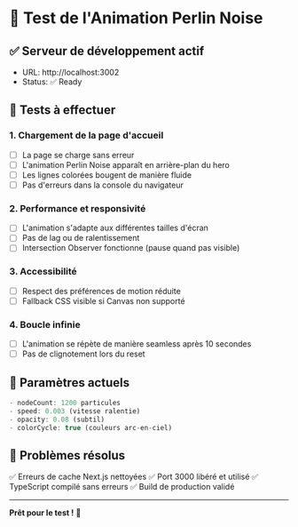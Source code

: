 # 🎨 Test de l'Animation Perlin Noise

## ✅ **Serveur de développement actif**
- URL: http://localhost:3002
- Status: ✅ Ready

## 🧪 **Tests à effectuer**

### 1. **Chargement de la page d'accueil**
- [ ] La page se charge sans erreur
- [ ] L'animation Perlin Noise apparaît en arrière-plan du hero
- [ ] Les lignes colorées bougent de manière fluide
- [ ] Pas d'erreurs dans la console du navigateur

### 2. **Performance et responsivité**
- [ ] L'animation s'adapte aux différentes tailles d'écran
- [ ] Pas de lag ou de ralentissement
- [ ] Intersection Observer fonctionne (pause quand pas visible)

### 3. **Accessibilité**
- [ ] Respect des préférences de motion réduite
- [ ] Fallback CSS visible si Canvas non supporté

### 4. **Boucle infinie**
- [ ] L'animation se répète de manière seamless après 10 secondes
- [ ] Pas de clignotement lors du reset

## 🎯 **Paramètres actuels**
```typescript
- nodeCount: 1200 particules
- speed: 0.003 (vitesse ralentie)
- opacity: 0.08 (subtil)
- colorCycle: true (couleurs arc-en-ciel)
```

## 🐛 **Problèmes résolus**
✅ Erreurs de cache Next.js nettoyées
✅ Port 3000 libéré et utilisé
✅ TypeScript compilé sans erreurs
✅ Build de production validé

---
**Prêt pour le test !** 🚀